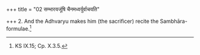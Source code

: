 +++
title = "02 सम्भारयजूंषि चैनमध्वर्युर्वाचयति"

+++
2. And the Adhvaryu makes him (the sacrificer) recite the Sambhāra-formulae.[^1]  


[^1]: KS IX.15; Cp. X.3.5.
